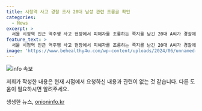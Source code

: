 ```yaml
---
title: 시청역 사고 경찰 조사 20대 남성 관련 조롱글 확인
categories:
  - News
excerpt: >
  서울 시청역 인근 역주행 사고 현장에서 피해자를 조롱하는 쪽지를 남긴 20대 A씨가 경찰에 자진 출석해 사자명예훼손 혐의로 입건됐다. 또 다른 모욕투의 쪽지도 확인 중이며, 사망자 모욕성 게시글 3건에 대해 조사 중. #시청역 #조롱글 #입건
feature_text: >
  서울 시청역 인근 역주행 사고 현장에서 피해자를 조롱하는 쪽지를 남긴 20대 A씨가 경찰에 자진 출석해 사자명예훼손 혐의로 입건됐다. 또 다른 모욕투의 쪽지도 확인 중이며, 사망자 모욕성 게시글 3건에 대해 조사 중. #시청역 #조롱글 #입건
image: 'https://www.behealthy4u.com/wp-content/uploads/2024/06/unnamed-file.png'
---
```


<p><img src="https://www.behealthy4u.com/wp-content/uploads/2024/06/unnamed-file.png" alt="info 속보" /></p>

<p>저희가 작성한 내용은 현재 시점에서 요청하신 내용과 관련이 없는 것 같습니다. 다른 도움이 필요하시면 알려주세요.</p>
생생한 뉴스, <a href="https://onioninfo.kr" rel="dofollow">onioninfo.kr</a>


